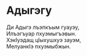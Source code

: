 # Адыгэгу

Ди Адыгэ лъэпкъым гуауэу,  
Илъэгъуар пхуэмыгъэвын.  
ХэкIуэдащ цIыхушхуэ зауэм,  
МелуанкIэ пхуэмыбжын.  